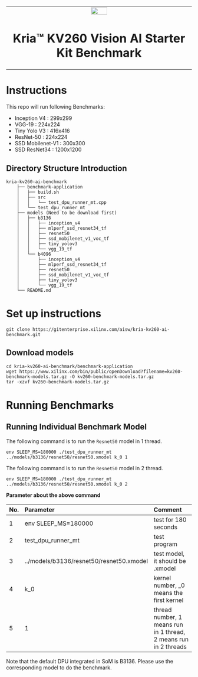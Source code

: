 <table class="sphinxhide">
 <tr>
   <td align="center"><img src="https://www.xilinx.com/content/dam/xilinx/imgs/press/media-kits/corporate/xilinx-logo.png" width="30%"/><h1>Kria&trade; KV260 Vision AI Starter Kit Benchmark </h1>
   </td>
 </tr>
</table>

# Instructions
This repo will run following Benchmarks:  
* Inception V4 : 299x299
* VGG-19 : 224x224
* Tiny Yolo V3 : 416x416
* ResNet-50 : 224x224
* SSD Mobilenet-V1 : 300x300
* SSD ResNet34 : 1200x1200

## Directory Structure Introduction

```
kria-kv260-ai-benchmark
	├── benchmark-application
	│   ├── build.sh
	│   ├── src
	│   │   └── test_dpu_runner_mt.cpp
	│   └── test_dpu_runner_mt
	├── models (Need to be download first)
	│   ├── b3136
	│   │   ├── inception_v4
	│   │   ├── mlperf_ssd_resnet34_tf
	│   │   ├── resnet50
	│   │   ├── ssd_mobilenet_v1_voc_tf
	│   │   ├── tiny_yolov3
	│   │   └── vgg_19_tf
	│   └── b4096
	│       ├── inception_v4
	│       ├── mlperf_ssd_resnet34_tf
	│       ├── resnet50
	│       ├── ssd_mobilenet_v1_voc_tf
	│       ├── tiny_yolov3
	│       └── vgg_19_tf
	└── README.md
```

# Set up instructions
```
git clone https://gitenterprise.xilinx.com/aisw/kria-kv260-ai-benchmark.git
```
## Download models
```
cd kria-kv260-ai-benchmark/benchmark-application
wget https://www.xilinx.com/bin/public/openDownload?filename=kv260-benchmark-models.tar.gz -O kv260-benchmark-models.tar.gz
tar -xzvf kv260-benchmark-models.tar.gz
```

# Running Benchmarks

## Running Individual Benchmark Model

The following command is to run the `Resnet50` model in 1 thread.
```
env SLEEP_MS=180000 ./test_dpu_runner_mt ../models/b3136/resnet50/resnet50.xmodel k_0 1
```
The following command is to run the `Resnet50` model in 2 thread.
```
env SLEEP_MS=180000 ./test_dpu_runner_mt ../models/b3136/resnet50/resnet50.xmodel k_0 2
```


 <summary><b> Parameter about the above command </b></summary>
 
| No\. | Parameter                  | Comment                                                      |
| :--- | :----------------------- | :----------------------------------------------------------- |
| 1    | env SLEEP_MS=180000        | test for 180 seconds                              |
| 2    | test_dpu_runner_mt         | test program                              |
| 3    | ../models/b3136/resnet50/resnet50.xmodel  | test model, it should be <model>.xmodel                 |
| 4    | k_0                        | kernel number, _0 means the first kernel            |
| 5    | 1                          | thread number, 1 means run in 1 thread, 2 means run in 2 threads        |


Note that the default DPU integrated in SoM is B3136. Please use the corresponding model to do the benchmark.

